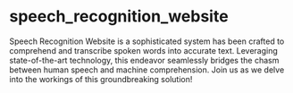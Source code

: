 # speech_recognition_website
Speech Recognition Website is a sophisticated system has been crafted to comprehend and transcribe spoken words into accurate text. Leveraging state-of-the-art technology, this endeavor seamlessly bridges the chasm between human speech and machine comprehension. Join us as we delve into the workings of this groundbreaking solution!
